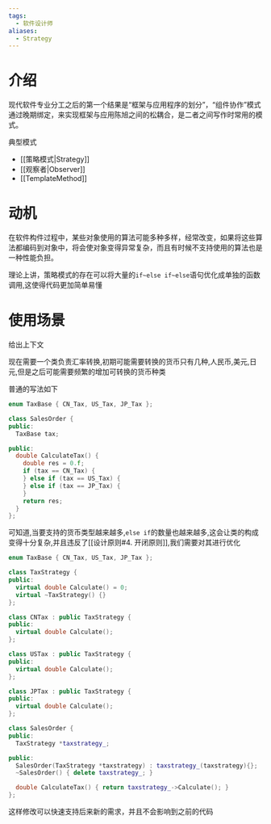 ```yaml
---
tags:
  - 软件设计师
aliases:
  - Strategy
---
```


# 介绍

现代软件专业分工之后的第一个结果是“框架与应用程序的划分”，“组件协作”模式通过晚期绑定，来实现框架与应用陈旭之间的松耦合，是二者之间写作时常用的模式。



典型模式

- [[策略模式|Strategy]]
- [[观察者|Observer]]
- [[TemplateMethod]]



# 动机

在软件构件过程中，某些对象使用的算法可能多种多样，经常改变，如果将这些算法都编码到对象中，将会使对象变得异常复杂，而且有时候不支持使用的算法也是一种性能负担。

理论上讲，策略模式的存在可以将大量的`if~else if~else`语句优化成单独的函数调用,这使得代码更加简单易懂



# 使用场景

给出上下文

现在需要一个类负责汇率转换,初期可能需要转换的货币只有几种,人民币,美元,日元,但是之后可能需要频繁的增加可转换的货币种类

普通的写法如下

```c++
enum TaxBase { CN_Tax, US_Tax, JP_Tax };

class SalesOrder {
public:
  TaxBase tax;

public:
  double CalculateTax() {
    double res = 0.f;
    if (tax == CN_Tax) {
    } else if (tax == US_Tax) {
    } else if (tax == JP_Tax) {
    }
    return res;
  }
};
```

可知道,当要支持的货币类型越来越多,`else if`的数量也越来越多,这会让类的构成变得十分复杂,并且违反了[[设计原则#4. 开闭原则]],我们需要对其进行优化

```c++
enum TaxBase { CN_Tax, US_Tax, JP_Tax };

class TaxStrategy {
public:
  virtual double Calculate() = 0;
  virtual ~TaxStrategy() {}
};

class CNTax : public TaxStrategy {
public:
  virtual double Calculate();
};

class USTax : public TaxStrategy {
public:
  virtual double Calculate();
};

class JPTax : public TaxStrategy {
public:
  virtual double Calculate();
};

class SalesOrder {
public:
  TaxStrategy *taxstrategy_;

public:
  SalesOrder(TaxStrategy *taxstrategy) : taxstrategy_(taxstrategy){};
  ~SalesOrder() { delete taxstrategy_; }

  double CalculateTax() { return taxstrategy_->Calculate(); }
};
```

这样修改可以快速支持后来新的需求，并且不会影响到之前的代码
